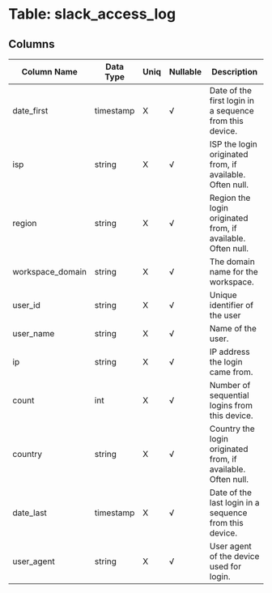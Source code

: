 # Table: slack_access_log

## Columns 

|  Column Name   |  Data Type  | Uniq | Nullable | Description | 
|  ----  | ----  | ----  | ----  | ---- | 
| date_first | timestamp | X | √ | Date of the first login in a sequence from this device. | 
| isp | string | X | √ | ISP the login originated from, if available. Often null. | 
| region | string | X | √ | Region the login originated from, if available. Often null. | 
| workspace_domain | string | X | √ | The domain name for the workspace. | 
| user_id | string | X | √ | Unique identifier of the user | 
| user_name | string | X | √ | Name of the user. | 
| ip | string | X | √ | IP address the login came from. | 
| count | int | X | √ | Number of sequential logins from this device. | 
| country | string | X | √ | Country the login originated from, if available. Often null. | 
| date_last | timestamp | X | √ | Date of the last login in a sequence from this device. | 
| user_agent | string | X | √ | User agent of the device used for login. | 


